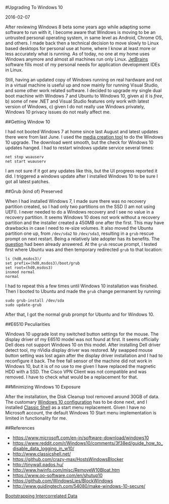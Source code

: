 #Upgrading To Windows 10

<!--- tags: linux, windows -->

2016-02-07

After reviewing Windows 8 beta some years ago while adapting some software to run with it, I become aware that Windows is moving to be an untrusted personal operating system, in same level as Android, Chrome OS, and others. I made back then a technical decision to move slowly to Linux based desktops for personal use at home, where I know at least more or less accurately what is running. As of today, no one at my home uses Windows anymore and almost all machines run only Linux. [JetBrains](https://www.jetbrains.com/) software fills most of my personal needs for application development IDEs in Linux. 

Still, having an updated copy of Windows running on real hardware and not in a virtual machine is useful up and now mainly for running Visual Studio, and some other work related software. I decided to upgrade my single dual boot machine with Windows 7 and Ubuntu to Windows 10, given a) it is *free*, b) some of new .NET and Visual Studio features only work with latest version of Windows, c) given I do not really use Windows privately, Windows 10 privacy issues do not really affect me.

##Getting Window 10

I had not booted Windows 7 at home since last August and latest updates there were from last June. I used the [media creation tool](https://www.microsoft.com/en-in/software-download/windows10) to do the Windows 10 upgrade. The download went smooth, but the check for Windows 10 updates hanged. I had to restart windows update service several times:

```
net stop wuauserv
net start wuauserv
```

I am not sure if it got any updates like this, but the UI progress reported it did. I triggered a windows update after I installed Windows 10 to be sure I got all latest patches.

##Grub (kind of) Preserved

When I had installed Windows 7, I made sure there was no recovery partition created, so I had only two partitions on the SSD (I am not using UEFI). I  never needed to do a Windows recovery and I see no value in a recovery partition. It seems Windows 10 does not work without a recovery partition and the installer created a 450MB one after the first. This may have drawbacks in case I need to re-size volumes. It also moved the Ubuntu partition one up, from `/dev/sda2` to `/dev/sda3`, resulting in a `grub` rescue prompt on next restart. Being a relatively late adopter has its benefits. The [question](https://askubuntu.com/questions/654316/windows-10-and-ubuntu-dual-boot/654994#654994) had been already answered. At the `grub` rescue prompt, I tested first where Ubuntu was and then temporary redirected `grub` to that
location:

```
ls (hd0,msdos3)/
set prefix=(hd0,msdos3)/boot/grub
set root=(hd0,msdos3)
insmod normal
normal
```

I had to repeat this a few times until Windows 10 installation was finished. Then I booted to Ubuntu and made the `grub` change permanent by running:

```
sudo grub-install /dev/sda
sudo update-grub
```

After that, I got the normal grub prompt for Ubuntu and for Windows 10.

##E6510 Peculiarities

Windows 10 upgrade lost my switched button settings for the mouse. The display driver of my E6510 model was not found at first. It seems officially Dell does not support Windows 10 on this model. After installing Dell driver detect tool, my nVidia display driver was restored. My swapped mouse button setting was lost again after the display driver installation and I had to reconfigure it back. The free fall sensor of the machine did not work in Windows 10, but it is of no use to me given I have replaced the magnetic HDD with a SSD. The Cisco VPN Client was not compatible and was removed. I have to check what would be a replacement for that.

##Minimizing Windows 10 Exposure

After the installation, the Disk Cleanup tool removed around 30GB of data. The customary [Windows 10 configuration](
https://www.reddit.com/r/Windows10/comments/3f38ed/guide_how_to_disable_data_logging_in_w10/) has to be done next, and I installed [Classic Shell](http://www.classicshell.net/) as a start menu replacement. Given I have no Microsoft account, the default Windows 10 Start menu implementation is limited in functionality for me.

##References

* https://www.microsoft.com/en-in/software-download/windows10
* https://www.reddit.com/r/Windows10/comments/3f38ed/guide_how_to_disable_data_logging_in_w10/
* http://www.classicshell.net/
* https://github.com/crazy-max/HostsWindowsBlocker
* http://tinywall.pados.hu/
* http://www.hwinfo.com/misc/RemoveW10Bloat.htm
* https://www.oo-software.com/en/shutup10
* https://github.com/WindowsLies/BlockWindows
* http://www.guidingtech.com/54080/make-windows-10-secure/

<ins class='nfooter'><a id='fnext' href='#blog/2016/2016-02-03-Bootstrapping-Intercorrelated-Data.md'>Bootstrapping Intercorrelated Data</a></ins>
